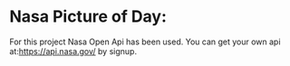 # Nasa Picture of Day:
For this project Nasa Open Api has been used.
You can get your own api at:https://api.nasa.gov/ by signup.
